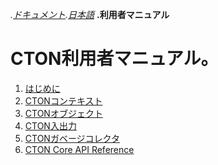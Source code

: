 _.[ドキュメント](../../).[日本語](../)_
**.利用者マニュアル**

# CTON利用者マニュアル。

1. [はじめに](./01_getting_started.md)
2. [CTONコンテキスト](./02_context.md)
3. [CTONオブジェクト](./03_object.md)
4. [CTON入出力](./04_serialize.md)
5. [CTONガベージコレクタ](./05_gc.md)
6. [CTON Core API Reference](./06_ref.md)
